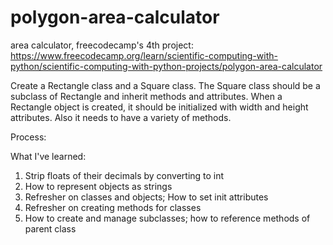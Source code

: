 # polygon-area-calculator
area calculator, freecodecamp's 4th project: https://www.freecodecamp.org/learn/scientific-computing-with-python/scientific-computing-with-python-projects/polygon-area-calculator

Create a Rectangle class and a Square class. The Square class should be a subclass of Rectangle and inherit methods and attributes.
When a Rectangle object is created, it should be initialized with width and height attributes. Also it needs to have a variety of methods.

Process:

What I've learned:
1. Strip floats of their decimals by converting to int
2. How to represent objects as strings
3. Refresher on classes and objects; How to set init attributes
4. Refresher on creating methods for classes
5. How to create and manage subclasses; how to reference methods of parent class